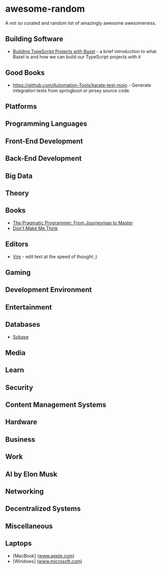 # awesome-random

A not so curated and random list of amazingly awesome awesomeness.

## Building Software

- [Building TypeScript Projects with Bazel](https://blog.mgechev.com/2018/11/19/introduction-bazel-typescript-tutorial/) - a brief introduction to what Bazel is and how we can build our TypeScript projects with it 

## Good Books

- https://github.com/Automation-Tools/karate-test-mojo -  Generate integration tests from springboot or jersey source code.

## Platforms

## Programming Languages

## Front-End Development

## Back-End Development

## Big Data

## Theory

## Books
- [The Pragmatic Programmer: From Journeyman to Master](https://www.nceclusters.no/globalassets/filer/nce/diverse/the-pragmatic-programmer.pdf)
- [Don't Make Me Think](http://www.scottsdevelopers.com/dont-make-me-think-revisited.pdf)

## Editors
- [Vim](https://www.vim.org/) - edit text at the speed of thought ;)

## Gaming

## Development Environment

## Entertainment

## Databases

- [Sybase](https://www.sap.com/products/sybase-ase.html)

## Media

## Learn

## Security

## Content Management Systems

## Hardware

## Business

## Work

## AI by Elon Musk

## Networking

## Decentralized Systems

## Miscellaneous

## Laptops
- [MacBook] (www.apple.com)
- [Windows] (www.microsoft.com)
